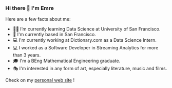 ### Hi there 👋  I'm Emre 

Here are a few facts about me:

- 👨‍💻  I’m currently learning Data Science at University of San Francisco.
- 📍  I'm currently based in San Francisco.
- 💻  I'm currently working at Dictionary.com as a Data Science Intern.
- 💻  I worked as a Software Developer in Streaming Analytics for more than 3 years.
- 🎓  I'm a BEng Mathematical Engineering graduate.
- 🎭  I'm interested in any form of art, especially literature, music and films.

Check on my [personal web site](https://www.okcular.com.tr) !

<!--
**emreokcular/emreokcular** is a ✨ _special_ ✨ repository because its `README.md` (this file) appears on your GitHub profile.

Here are some ideas to get you started:

- 🔭 I’m currently working on ...
- 🌱 I’m currently learning ...
- 👯 I’m looking to collaborate on ...
- 🤔 I’m looking for help with ...
- 💬 Ask me about ...
- 📫 How to reach me: ...
- 😄 Pronouns: ...
- ⚡ Fun fact: ...
-->
